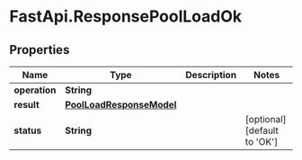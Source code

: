 # FastApi.ResponsePoolLoadOk

## Properties

Name | Type | Description | Notes
------------ | ------------- | ------------- | -------------
**operation** | **String** |  | 
**result** | [**PoolLoadResponseModel**](PoolLoadResponseModel.md) |  | 
**status** | **String** |  | [optional] [default to &#39;OK&#39;]


